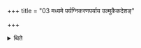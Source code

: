 +++
title = "03 मध्यमे पर्यग्निकरणपर्याय उल्मुकैकदेशङ्"

+++

<details><summary>थिते</summary>

मध्यमे पर्यग्निकरणपर्याय उल्मुकैकदेशं खरे न्युप्योपसमादधाति ३
</details>
